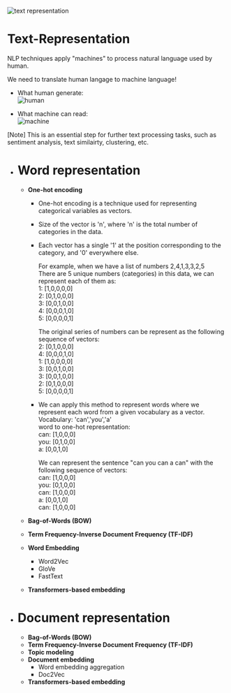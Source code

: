![text representation](https://encrypted-tbn0.gstatic.com/images?q=tbn:ANd9GcT_sl0zFWi7_DNe07lXtdYC3KJ-J5OS4AnJTEUUtKJYRGkEmBtHFA2Wc2p58q5trmP8pN8&usqp=CAU)
# Text-Representation
NLP techniques apply "machines" to process natural language used by human.
  
We need to translate human langage to machine language!
  
- What human generate:  
![human](https://encrypted-tbn0.gstatic.com/images?q=tbn:ANd9GcR-uaUgkTjRfpvxNGQfFtXq1aJ1FFdM8ZmdBtk0IK3b5AgphbrIBpE0V3yzpqUdDrT6su4&usqp=CAU)

- What machine can read:  
![machine](https://miro.medium.com/v2/resize:fit:960/1*_kbFlq2YypdZUZbdkwjq0g.jpeg)


[Note] This is an essential step for further text processing tasks, such as sentiment analysis, text similairty, clustering, etc. 

 - # Word representation
   - **One-hot encoding**
     - One-hot encoding is a technique used for representing categorical variables as vectors.
     - Size of the vector is 'n', where 'n' is the total number of categories in the data.
     - Each vector has a single '1' at the position corresponding to the category, and '0' everywhere else.
       
       For example, when we have a list of numbers 2,4,1,3,3,2,5  
       There are 5 unique numbers (categories) in this data, we can represent each of them as:  
       1: [1,0,0,0,0]  
       2: [0,1,0,0,0]  
       3: [0,0,1,0,0]  
       4: [0,0,0,1,0]  
       5: [0,0,0,0,1]  
       
       The original series of numbers can be represent as the following sequence of vectors:  
       2: [0,1,0,0,0]  
       4: [0,0,0,1,0]  
       1: [1,0,0,0,0]  
       3: [0,0,1,0,0]  
       3: [0,0,1,0,0]  
       2: [0,1,0,0,0]  
       5: [0,0,0,0,1]  
       
     - We can apply this method to represent words where we represent each word from a given vocabulary as a vector.
       Vocabulary:  'can','you','a'   
       word to one-hot representation:  
       can: [1,0,0,0]   
       you: [0,1,0,0]  
       a: [0,0,1,0]  

       We can represent the sentence "can you can a can" with the following sequence of vectors:  
       can: [1,0,0,0]  
       you: [0,1,0,0]  
       can: [1,0,0,0]  
       a: [0,0,1,0]  
       can: [1,0,0,0]  
    
   - **Bag-of-Words (BOW)**
   - **Term Frequency-Inverse Document Frequency (TF-IDF)**
   - **Word Embedding**
     - Word2Vec
     - GloVe
     - FastText
   - **Transformers-based embedding**

 - # Document representation
   - **Bag-of-Words (BOW)**
   - **Term Frequency-Inverse Document Frequency (TF-IDF)**
   - **Topic modeling**
   - **Document embedding**
     - Word embedding aggregation
     - Doc2Vec
   - **Transformers-based embedding**
     
